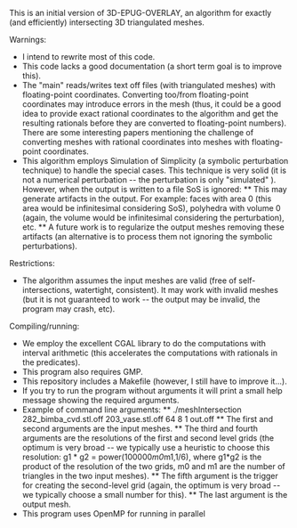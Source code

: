 This is an initial version of 3D-EPUG-OVERLAY, an algorithm for exactly (and efficiently) intersecting 3D triangulated meshes.

Warnings: 
* I intend to rewrite most of this code.
* This code lacks a good documentation (a short term goal is to improve this).
* The "main" reads/writes text off files (with triangulated meshes) with floating-point coordinates. Converting too/from floating-point
coordinates may introduce errors in the mesh (thus, it could be a good idea to provide exact rational coordinates to the algorithm and
get the resulting rationals before they are converted to floating-point numbers). There are some interesting papers mentioning the challenge
of converting meshes with  rational coordinates into meshes with floating-point coordinates.
* This algorithm employs Simulation of Simplicity (a symbolic perturbation technique) to handle the special cases. This technique is 
very solid (it is not a numerical perturbation -- the perturbation is only "simulated" ). However, when the output is written to a file SoS is
ignored:
** This may generate artifacts in the output. For example: faces with area 0 (this area would be infinitesimal considering SoS),
polyhedra with volume 0 (again, the volume would be infinitesimal considering the perturbation), etc.
** A future work is to regularize the output meshes removing these artifacts (an alternative is to process them not ignoring the 
symbolic perturbations).

Restrictions:
* The algorithm assumes the input meshes are valid (free of self-intersections, watertight, consistent). It may work with 
invalid meshes (but it is not guaranteed to work -- the output may be invalid, the program may crash, etc).

Compiling/running:
* We employ the excellent CGAL library to do the computations with interval arithmetic (this accelerates the computations with rationals in the predicates). 
* This program also requires GMP.
* This repository includes a Makefile (however, I still have to improve it...).
* If you try to run the program without arguments it will print a small help message showing the required arguments.
* Example of command line arguments:
** ./meshIntersection 282_bimba_cvd.stl.off 203_vase.stl.off 64 8 1 out.off
** The first and second arguments are the input meshes.
** The third and fourth arguments are the resolutions of the first and second level grids (the optimum is very broad -- we typically use a heuristic to choose this resolution: g1 * g2 = power(100000*m0*m1,1/6), where g1*g2 is the product of the resolution of the two grids, m0  and m1 are the number of triangles in the two input meshes).
** The fifth argument is the trigger for creating the second-level grid (again, the optimum is very broad -- we typically choose a small number for this).
** The last argument is the output mesh.
* This program uses OpenMP for running in parallel

